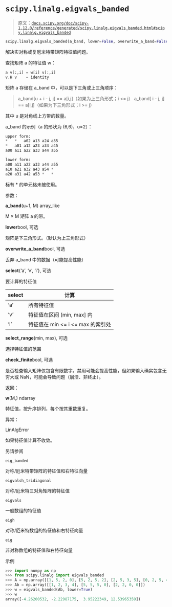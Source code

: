 # `scipy.linalg.eigvals_banded`

> 原文：[`docs.scipy.org/doc/scipy-1.12.0/reference/generated/scipy.linalg.eigvals_banded.html#scipy.linalg.eigvals_banded`](https://docs.scipy.org/doc/scipy-1.12.0/reference/generated/scipy.linalg.eigvals_banded.html#scipy.linalg.eigvals_banded)

```py
scipy.linalg.eigvals_banded(a_band, lower=False, overwrite_a_band=False, select='a', select_range=None, check_finite=True)
```

解决实对称或复厄米特带矩阵特征值问题。

查找矩阵 a 的特征值 w：

```py
a v[:,i] = w[i] v[:,i]
v.H v    = identity 
```

矩阵 a 存储在 a_band 中，可以是下三角或上三角顺序：

> a_band[u + i - j, j] == a[i,j]（如果为上三角形式；i <= j） a_band[ i - j, j] == a[i,j]（如果为下三角形式；i >= j）

其中 u 是对角线上方带的数量。

a_band 的示例（a 的形状为 (6,6)，u=2）：

```py
upper form:
*   *   a02 a13 a24 a35
*   a01 a12 a23 a34 a45
a00 a11 a22 a33 a44 a55

lower form:
a00 a11 a22 a33 a44 a55
a10 a21 a32 a43 a54 *
a20 a31 a42 a53 *   * 
```

标有 * 的单元格未被使用。

参数：

**a_band**(u+1, M) array_like

M × M 矩阵 a 的带。

**lower**bool, 可选

矩阵是下三角形式。（默认为上三角形式）

**overwrite_a_band**bool, 可选

丢弃 a_band 中的数据（可能提高性能）

**select**{‘a’, ‘v’, ‘i’}, 可选

要计算的特征值

| select | 计算 |
| --- | --- |
| ‘a’ | 所有特征值 |
| ‘v’ | 特征值在区间 (min, max] 内 |
| ‘i’ | 特征值在 min <= i <= max 的索引处 |

**select_range**(min, max), 可选

选择特征值的范围

**check_finite**bool, 可选

是否检查输入矩阵仅包含有限数字。禁用可能会提高性能，但如果输入确实包含无穷大或 NaN，可能会导致问题（崩溃、非终止）。

返回：

**w**(M,) ndarray

特征值，按升序排列，每个按其重数重复。

异常：

LinAlgError

如果特征值计算不收敛。

另请参阅

`eig_banded`

对称/厄米特带矩阵的特征值和右特征向量

`eigvalsh_tridiagonal`

对称/厄米特三对角矩阵的特征值

`eigvals`

一般数组的特征值

`eigh`

对称/厄米特数组的特征值和右特征向量

`eig`

非对称数组的特征值和右特征向量

示例

```py
>>> import numpy as np
>>> from scipy.linalg import eigvals_banded
>>> A = np.array([[1, 5, 2, 0], [5, 2, 5, 2], [2, 5, 3, 5], [0, 2, 5, 4]])
>>> Ab = np.array([[1, 2, 3, 4], [5, 5, 5, 0], [2, 2, 0, 0]])
>>> w = eigvals_banded(Ab, lower=True)
>>> w
array([-4.26200532, -2.22987175,  3.95222349, 12.53965359]) 
```
